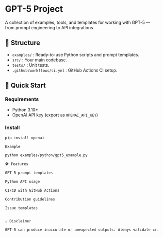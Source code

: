# GPT-5 Project

A collection of examples, tools, and templates for working with GPT-5 — from prompt engineering to API integrations.

## 📂 Structure
- `examples/` : Ready-to-use Python scripts and prompt templates.
- `src/` : Your main codebase.
- `tests/` : Unit tests.
- `.github/workflows/ci.yml` : GitHub Actions CI setup.

## 🚀 Quick Start

### Requirements
- Python 3.10+
- OpenAI API key (export as `OPENAI_API_KEY`)

### Install
```bash
pip install openai

Example

python examples/python/gpt5_example.py

🛠 Features

GPT-5 prompt templates

Python API usage

CI/CD with GitHub Actions

Contribution guidelines

Issue templates


⚠ Disclaimer

GPT-5 can produce inaccurate or unexpected outputs. Always validate critical information.
